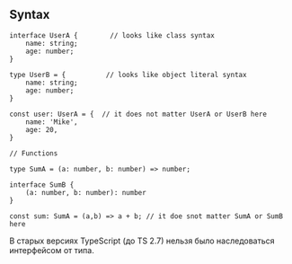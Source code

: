 ## Syntax

```
interface UserA {        // looks like class syntax
    name: string;
    age: number;
}

type UserB = {          // looks like object literal syntax
    name: string;
    age: number;
}

const user: UserA = {  // it does not matter UserA or UserB here
    name: 'Mike',
    age: 20,
}

// Functions

type SumA = (a: number, b: number) => number;

interface SumB {
    (a: number, b: number): number
}

const sum: SumA = (a,b) => a + b; // it doe snot matter SumA or SumB here
```

В старых версиях TypeScript (до TS 2.7) нельзя было наследоваться интерфейсом от типа.
